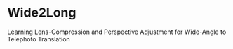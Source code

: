 # Wide2Long
Learning Lens-Compression and Perspective Adjustment for Wide-Angle to Telephoto Translation
